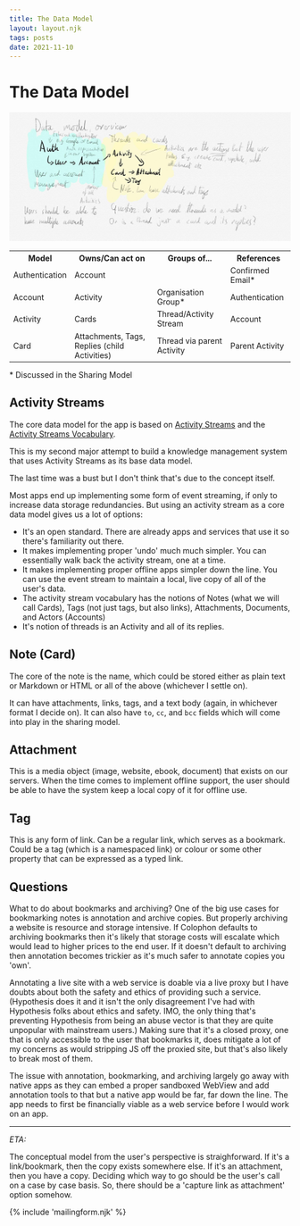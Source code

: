 ```yaml
---
title: The Data Model
layout: layout.njk
tags: posts
date: 2021-11-10
---
```


# The Data Model

![Sketch of the broad data model](/images/data-model.jpg)

<table>
  <tr>
    <th>Model</th>
    <th>Owns/Can act on</th>
    <th>Groups of...</th>
    <th>References</th>
  </tr>
  <tr>
    <td>Authentication</td>
    <td>Account</td>
    <td></td>
    <td>Confirmed Email*</td>
  </tr>
  <tr>
    <td>Account</td>
    <td>Activity</td>
    <td>Organisation Group*</td>
    <td>Authentication</td>
  </tr>
  <tr>
    <td>Activity</td>
    <td>Cards</td>
    <td>Thread/Activity Stream</td>
    <td>Account</td>
  </tr>
  <tr>
    <td>Card</td>
    <td>Attachments, Tags, Replies (child Activities)</td>
    <td>Thread via parent Activity</td>
    <td>Parent Activity</td>
  </tr>
</table>

\* Discussed in the Sharing Model

## Activity Streams

The core data model for the app is based on [Activity Streams](https://www.w3.org/TR/activitystreams-core/) and the [Activity Streams Vocabulary](https://www.w3.org/TR/activitystreams-vocabulary/).

This is my second major attempt to build a knowledge management system that uses Activity Streams as its base data model.

The last time was a bust but I don't think that's due to the concept itself.

Most apps end up implementing some form of event streaming, if only to increase data storage redundancies. But using an activity stream as a core data model gives us a lot of options:

- It's an open standard. There are already apps and services that use it so there's familiarity out there.
- It makes implementing proper 'undo' much much simpler. You can essentially walk back the activity stream, one at a time.
- It makes implementing proper offline apps simpler down the line. You can use the event stream to maintain a local, live copy of all of the user's data.
- The activity stream vocabulary has the notions of Notes (what we will call Cards), Tags (not just tags, but also links), Attachments, Documents, and Actors (Accounts)
- It's notion of threads is an Activity and all of its replies.

## Note (Card)

The core of the note is the name, which could be stored either as plain text or Markdown or HTML or all of the above (whichever I settle on).

It can have attachments, links, tags, and a text body (again, in whichever format I decide on). It can also have `to`, `cc`, and `bcc` fields which will come into play in the sharing model.

## Attachment

This is a media object (image, website, ebook, document) that exists on our servers. When the time comes to implement offline support, the user should be able to have the system keep a local copy of it for offline use.

## Tag

This is any form of link. Can be a regular link, which serves as a bookmark. Could be a tag (which is a namespaced link) or colour or some other property that can be expressed as a typed link.

## Questions

What to do about bookmarks and archiving? One of the big use cases for bookmarking notes is annotation and archive copies. But properly archiving a website is resource and storage intensive. If Colophon defaults to archiving bookmarks then it's likely that storage costs will escalate which would lead to higher prices to the end user. If it doesn't default to archiving then annotation becomes trickier as it's much safer to annotate copies you 'own'.

Annotating a live site with a web service is doable via a live proxy but I have doubts about both the safety and ethics of providing such a service. (Hypothesis does it and it isn't the only disagreement I've had with Hypothesis folks about ethics and safety. IMO, the only thing that's preventing Hypothesis from being an abuse vector is that they are quite unpopular with mainstream users.) Making sure that it's a closed proxy, one that is only accessible to the user that bookmarks it, does mitigate a lot of my concerns as would stripping JS off the proxied site, but that's also likely to break most of them.

The issue with annotation, bookmarking, and archiving largely go away with native apps as they can embed a proper sandboxed WebView and add annotation tools to that but a native app would be far, far down the line. The app needs to first be financially viable as a web service before I would work on an app.

---

_ETA:_

The conceptual model from the user's perspective is straighforward. If it's a link/bookmark, then the copy exists somewhere else. If it's an attachment, then you have a copy. Deciding which way to go should be the user's call on a case by case basis. So, there should be a 'capture link as attachment' option somehow.

{% include 'mailingform.njk' %}
